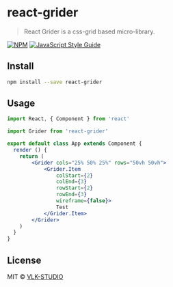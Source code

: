# react-grider

> React Grider is a css-grid based micro-library.

[![NPM](https://img.shields.io/npm/v/react-grider.svg)](https://www.npmjs.com/package/react-grider) [![JavaScript Style Guide](https://img.shields.io/badge/code_style-standard-brightgreen.svg)](https://standardjs.com)

## Install

```bash
npm install --save react-grider
```

## Usage

```jsx
import React, { Component } from 'react'

import Grider from 'react-grider'

export default class App extends Component {
  render () {
    return (
        <Grider cols="25% 50% 25%" rows="50vh 50vh">
            <Grider.Item 
                colStart={2}
                colEnd={3}
                rowStart={2} 
                rowEnd={3}
                wireframe={false}>
                Test
            </Grider.Item>
        </Grider>
    )
  }
}
```

## License

MIT © [VLK-STUDIO](https://github.com/VLK-STUDIO)
